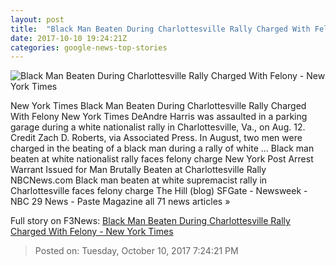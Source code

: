 ```yaml
---
layout: post
title:  "Black Man Beaten During Charlottesville Rally Charged With Felony - New York Times"
date: 2017-10-10 19:24:21Z
categories: google-news-top-stories
---
```


![Black Man Beaten During Charlottesville Rally Charged With Felony - New York Times](https://static01.nyt.com/images/2017/10/10/us/11xp-charlottesville/11xp-charlottesville-facebookJumbo.jpg)

New York Times Black Man Beaten During Charlottesville Rally Charged With Felony New York Times DeAndre Harris was assaulted in a parking garage during a white nationalist rally in Charlottesville, Va., on Aug. 12. Credit Zach D. Roberts, via Associated Press. In August, two men were charged in the beating of a black man during a rally of white ... Black man beaten at white nationalist rally faces felony charge New York Post Arrest Warrant Issued for Man Brutally Beaten at Charlottesville Rally NBCNews.com Black man beaten at white supremacist rally in Charlottesville faces felony charge The Hill (blog) SFGate - Newsweek - NBC 29 News - Paste Magazine all 71 news articles »


Full story on F3News: [Black Man Beaten During Charlottesville Rally Charged With Felony - New York Times](http://www.f3nws.com/n/mKgKf)

> Posted on: Tuesday, October 10, 2017 7:24:21 PM

